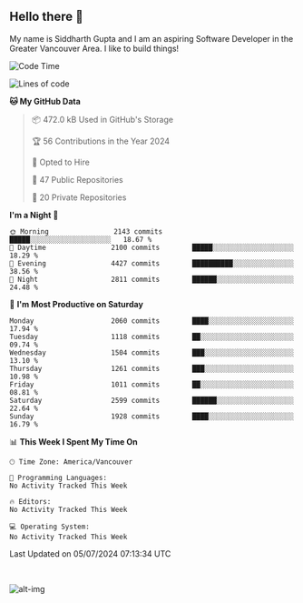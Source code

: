 ## Hello there :wave:

My name is Siddharth Gupta and I am an aspiring Software Developer in the Greater Vancouver Area. I like to build things!

<!-- ![gif](https://github.com/siddg97/siddg97/blob/master/dino.gif) -->

<!--START_SECTION:waka-->
![Code Time](http://img.shields.io/badge/Code%20Time-1%2C997%20hrs%2033%20mins-blue)

![Lines of code](https://img.shields.io/badge/From%20Hello%20World%20I%27ve%20Written-18.1%20million%20lines%20of%20code-blue)

**🐱 My GitHub Data** 

> 📦 472.0 kB Used in GitHub's Storage 
 > 
> 🏆 56 Contributions in the Year 2024
 > 
> 💼 Opted to Hire
 > 
> 📜 47 Public Repositories 
 > 
> 🔑 20 Private Repositories 
 > 
**I'm a Night 🦉** 

```text
🌞 Morning                2143 commits        █████░░░░░░░░░░░░░░░░░░░░   18.67 % 
🌆 Daytime                2100 commits        █████░░░░░░░░░░░░░░░░░░░░   18.29 % 
🌃 Evening                4427 commits        ██████████░░░░░░░░░░░░░░░   38.56 % 
🌙 Night                  2811 commits        ██████░░░░░░░░░░░░░░░░░░░   24.48 % 
```
📅 **I'm Most Productive on Saturday** 

```text
Monday                   2060 commits        ████░░░░░░░░░░░░░░░░░░░░░   17.94 % 
Tuesday                  1118 commits        ██░░░░░░░░░░░░░░░░░░░░░░░   09.74 % 
Wednesday                1504 commits        ███░░░░░░░░░░░░░░░░░░░░░░   13.10 % 
Thursday                 1261 commits        ███░░░░░░░░░░░░░░░░░░░░░░   10.98 % 
Friday                   1011 commits        ██░░░░░░░░░░░░░░░░░░░░░░░   08.81 % 
Saturday                 2599 commits        ██████░░░░░░░░░░░░░░░░░░░   22.64 % 
Sunday                   1928 commits        ████░░░░░░░░░░░░░░░░░░░░░   16.79 % 
```


📊 **This Week I Spent My Time On** 

```text
🕑︎ Time Zone: America/Vancouver

💬 Programming Languages: 
No Activity Tracked This Week

🔥 Editors: 
No Activity Tracked This Week

💻 Operating System: 
No Activity Tracked This Week
```


 Last Updated on 05/07/2024 07:13:34 UTC
<!--END_SECTION:waka-->

<br>

![alt-img](https://github-readme-stats.vercel.app/api?username=siddg97&count_private=true&theme=nightowl&show_icons=true)

